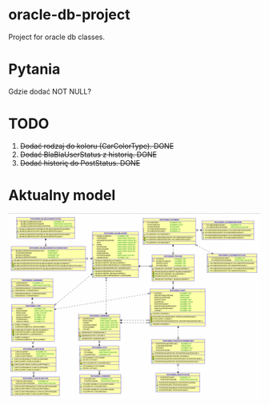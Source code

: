 # oracle-db-project
Project for oracle db classes.

# Pytania
Gdzie dodać NOT NULL?

# TODO
1. ~~Dodać rodzaj do koloru (CarColorType). DONE~~
2. ~~Dodać BlaBlaUserStatus z historią. DONE~~
3. ~~Dodać historię do PostStatus. DONE~~

# Aktualny model
![alt text](model.png "Model")

